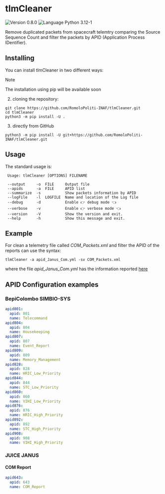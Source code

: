 # tlmCleaner
![Version 0.8.0](https://img.shields.io/badge/version-0.8.0-blue?style=plastic)
![Language Python 3.12-1](https://img.shields.io/badge/python-3.12.1-orange?style=plastic&logo=python)

Remove duplicated packets from spacecraft telemtry comparing the Source Sequence Count and filter the packets by APID (Application Process IDentifier).

## Installing

You can install tlmCleaner in two different ways:

> [!NOTE]
> The installation using pip will be available soon

2. cloning the repository:

```console
git clone https://github.com/RomoloPoliti-INAF/tlmCleaner.git
cd tlmCleaner
python3 -m pip install -U .
```

3. directly from GitHub

```console
python3 -m pip install -U git+https://github.com/RomoloPoliti-INAF/tlmCleaner.git
```

## Usage

The standard usage is:

```console
 Usage: tlmCleaner [OPTIONS] FILENAME   

 --output     -o  FILE     Output file
 --apids      -a  FILE     APID list
 --summarize  -s           Show packets information by APID
 --logFile    -l  LOGFILE  Name and location of the Log file
 --debug      -d           Enable 👉 debug mode 👈
 --verbose    -v           Enable 👉 verbose mode 👈 
 --version    -V           Show the version and exit.
 --help       -h           Show this message and exit.  
```

##  Example
For clean a telemetry file called *COM_Packets.xml* and filter the APID of the reports can use the syntax:

```console
tlmCleaner -a apid_Janus_Com.yml -sv COM_Packets.xml
````

where the file *apid_Janus_Com.yml* has the information reported [here](#com-report)

## APID Configuration examples

### BepiColombo SIMBIO-SYS

```yaml
apid801:
  apid: 801
  name: Telecommand
apid804:
  apid: 804
  name: Housekeeping
apid807:
  apid: 807
  name: Event_Report
apid809:
  apid: 809
  name: Memory_Management
apid828:
  apid: 828
  name: HRIC_Low_Priority
apid844:
  apid: 844
  name: STC_Low_Priority
apid860:
  apid: 860
  name: VIHI_Low_Priority
apid876:
  apid: 876
  name: HRIC_High_Priority
apid892:
  apid: 892
  name: STC_High_Priority
apid908:
  apid: 908
  name: VIHI_High_Priority
```

### JUICE JANUS
#### COM Report

```yaml
apid643:
  apid: 643
  name: COM_Report
```